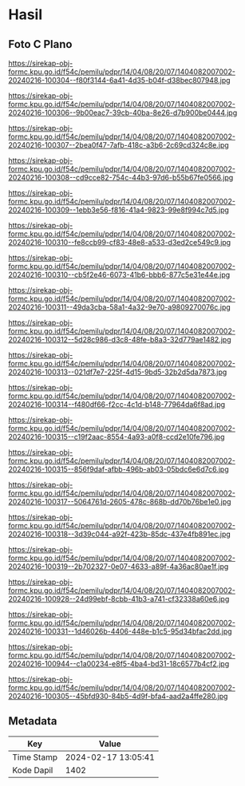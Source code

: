 # Hasil

## Foto C Plano

https://sirekap-obj-formc.kpu.go.id/f54c/pemilu/pdpr/14/04/08/20/07/1404082007002-20240216-100304--f80f3144-6a41-4d35-b04f-d38bec807948.jpg

https://sirekap-obj-formc.kpu.go.id/f54c/pemilu/pdpr/14/04/08/20/07/1404082007002-20240216-100306--9b00eac7-39cb-40ba-8e26-d7b900be0444.jpg

https://sirekap-obj-formc.kpu.go.id/f54c/pemilu/pdpr/14/04/08/20/07/1404082007002-20240216-100307--2bea0f47-7afb-418c-a3b6-2c69cd324c8e.jpg

https://sirekap-obj-formc.kpu.go.id/f54c/pemilu/pdpr/14/04/08/20/07/1404082007002-20240216-100308--cd9cce82-754c-44b3-97d6-b55b67fe0566.jpg

https://sirekap-obj-formc.kpu.go.id/f54c/pemilu/pdpr/14/04/08/20/07/1404082007002-20240216-100309--1ebb3e56-f816-41a4-9823-99e8f994c7d5.jpg

https://sirekap-obj-formc.kpu.go.id/f54c/pemilu/pdpr/14/04/08/20/07/1404082007002-20240216-100310--fe8ccb99-cf83-48e8-a533-d3ed2ce549c9.jpg

https://sirekap-obj-formc.kpu.go.id/f54c/pemilu/pdpr/14/04/08/20/07/1404082007002-20240216-100310--cb5f2e46-6073-41b6-bbb6-877c5e31e44e.jpg

https://sirekap-obj-formc.kpu.go.id/f54c/pemilu/pdpr/14/04/08/20/07/1404082007002-20240216-100311--49da3cba-58a1-4a32-9e70-a9809270076c.jpg

https://sirekap-obj-formc.kpu.go.id/f54c/pemilu/pdpr/14/04/08/20/07/1404082007002-20240216-100312--5d28c986-d3c8-48fe-b8a3-32d779ae1482.jpg

https://sirekap-obj-formc.kpu.go.id/f54c/pemilu/pdpr/14/04/08/20/07/1404082007002-20240216-100313--021df7e7-225f-4d15-9bd5-32b2d5da7873.jpg

https://sirekap-obj-formc.kpu.go.id/f54c/pemilu/pdpr/14/04/08/20/07/1404082007002-20240216-100314--f480df66-f2cc-4c1d-b148-77964da6f8ad.jpg

https://sirekap-obj-formc.kpu.go.id/f54c/pemilu/pdpr/14/04/08/20/07/1404082007002-20240216-100315--c19f2aac-8554-4a93-a0f8-ccd2e10fe796.jpg

https://sirekap-obj-formc.kpu.go.id/f54c/pemilu/pdpr/14/04/08/20/07/1404082007002-20240216-100315--856f9daf-afbb-496b-ab03-05bdc6e6d7c6.jpg

https://sirekap-obj-formc.kpu.go.id/f54c/pemilu/pdpr/14/04/08/20/07/1404082007002-20240216-100317--5064761d-2605-478c-868b-dd70b76be1e0.jpg

https://sirekap-obj-formc.kpu.go.id/f54c/pemilu/pdpr/14/04/08/20/07/1404082007002-20240216-100318--3d39c044-a92f-423b-85dc-437e4fb891ec.jpg

https://sirekap-obj-formc.kpu.go.id/f54c/pemilu/pdpr/14/04/08/20/07/1404082007002-20240216-100319--2b702327-0e07-4633-a89f-4a36ac80ae1f.jpg

https://sirekap-obj-formc.kpu.go.id/f54c/pemilu/pdpr/14/04/08/20/07/1404082007002-20240216-100928--24d99ebf-8cbb-41b3-a741-cf32338a60e6.jpg

https://sirekap-obj-formc.kpu.go.id/f54c/pemilu/pdpr/14/04/08/20/07/1404082007002-20240216-100331--1d46026b-4406-448e-b1c5-95d34bfac2dd.jpg

https://sirekap-obj-formc.kpu.go.id/f54c/pemilu/pdpr/14/04/08/20/07/1404082007002-20240216-100944--c1a00234-e8f5-4ba4-bd31-18c6577b4cf2.jpg

https://sirekap-obj-formc.kpu.go.id/f54c/pemilu/pdpr/14/04/08/20/07/1404082007002-20240216-100305--45bfd930-84b5-4d9f-bfa4-aad2a4ffe280.jpg


## Metadata

| Key        | Value               |
| ---------- | ------------------- |
| Time Stamp | 2024-02-17 13:05:41 |
| Kode Dapil | 1402                |



